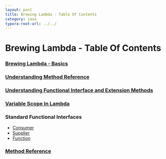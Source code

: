 ```yaml
---
layout: post
title: Brewing Lambda - Table Of Contents  
category: java
typora-root-url: ../../
---
```


# Brewing Lambda - Table Of Contents   


### [Brewing Lambda - Basics](/java/2017/09/11/lambda-basics.html)

### [Understanding Method Reference](/java/2017/12/22/lambda-method-reference.html)

### [Understanding Functional Interface and Extension Methods](/java/2017/09/21/lambda-extension-method.html)

### [Variable Scope In Lambda](/java/2017/10/21/lambda-scope.html)

### Standard Functional Interfaces

- [Consumer](/java/2017/11/21/lambda-standard-fi-consumer.html)
- [Supplier](/java/2017/12/11/lambda-standard-fi-supplier.html)
- [Function](/java/2017/12/21/lambda-standard-fi-function.html)

### [Method Reference](/java/2017/12/22/lambda-method-reference.html)
